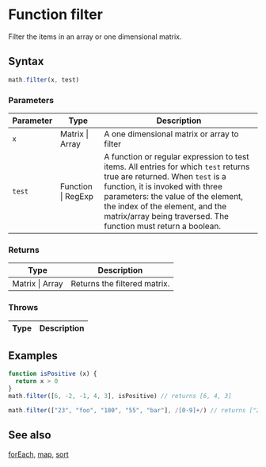 <!-- Note: This file is automatically generated from source code comments. Changes made in this file will be overridden. -->

# Function filter

Filter the items in an array or one dimensional matrix.


## Syntax

```js
math.filter(x, test)
```

### Parameters

Parameter | Type | Description
--------- | ---- | -----------
`x` | Matrix &#124; Array | A one dimensional matrix or array to filter
`test` | Function &#124; RegExp |  A function or regular expression to test items. All entries for which `test` returns true are returned. When `test` is a function, it is invoked with three parameters: the value of the element, the index of the element, and the matrix/array being traversed. The function must return a boolean.

### Returns

Type | Description
---- | -----------
Matrix &#124; Array | Returns the filtered matrix.


### Throws

Type | Description
---- | -----------


## Examples

```js
function isPositive (x) {
  return x > 0
}
math.filter([6, -2, -1, 4, 3], isPositive) // returns [6, 4, 3]

math.filter(["23", "foo", "100", "55", "bar"], /[0-9]+/) // returns ["23", "100", "55"]
```


## See also

[forEach](forEach.md),
[map](map.md),
[sort](sort.md)
